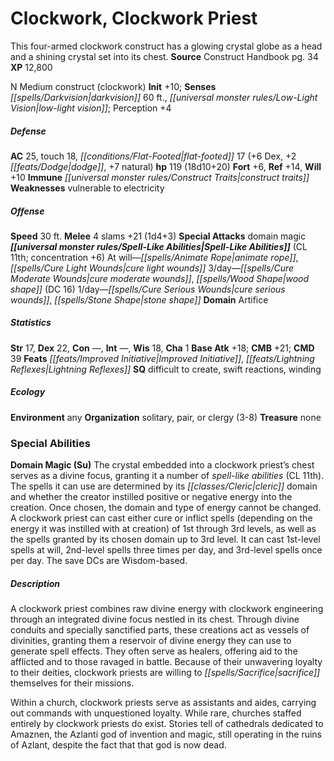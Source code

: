 ﻿---
cssclass: [monsters]
title1: Clockwork, Clockwork Priest
desc_short: This four-armed clockwork construct has a glowing crystal globe as a head
  and a shining crystal set into its chest.
title2: Clockwork Priest
CR: 11
sources:
- name: Construct Handbook
  page: 34
  link: https://paizo.com/products/btq01vam
XP: 12800
alignment: N
size: Medium
type: construct
subtypes:
- clockwork
initiative:
  bonus: 10
senses:
  darkvision: 60
  low-light vision: true
AC:
  AC: 25
  touch: 18
  flat_footed: 17
  components:
    dex: 6
    dodge: 2
    natural: 7
HP:
  HP: 119
  long: 18d10+20
saves:
  fort: 6
  ref: 14
  will: 10
immunities:
- construct traits
weaknesses:
- vulnerable to electricity
speeds:
  base: 30
attacks:
  melee:
  - - text: 4 slams +21 (1d4+3)
      entries:
      - - damage: 1d4+3
      count: 4
      attack: slams
      bonus:
      - 21
  special:
  - domain magic
spell_like_abilities:
  entries:
  - name: animate rope
    source: default
    freq: At will
  - name: cure light wounds
    source: default
    freq: At will
  - name: cure moderate wounds
    source: default
    freq: 3/day
  - name: wood shape
    source: default
    freq: 3/day
    DC: 16
  - name: cure serious wounds
    source: default
    freq: 1/day
  - name: stone shape
    source: default
    freq: 1/day
  sources:
  - name: default
    CL: 11
    concentration: 6
    domains:
    - artifice
ability_scores:
  STR: 17
  DEX: 22
  CON:
  INT:
  WIS: 18
  CHA: 1
BAB: 18
CMB: 21
CMD: 39
feats:
- is_bonus: true
  name: Improved Initiative
- is_bonus: true
  name: Lightning Reflexes
skills: {}
special_qualities:
- difficult to create
- swift reactions
- winding
ecology:
  environment: any
  organization: solitary, pair, or clergy (3-8)
  treasure_type: none
special_abilities:
  Domain Magic (Su): The crystal embedded into a clockwork priest's chest serves as
    a divine focus, granting it a number of spell-like abilities (CL 11th). The spells
    it can use are determined by its cleric domain and whether the creator instilled
    positive or negative energy into the creation. Once chosen, the domain and type
    of energy cannot be changed. A clockwork priest can cast either cure or inflict
    spells (depending on the energy it was instilled with at creation) of 1st through
    3rd levels, as well as the spells granted by its chosen domain up to 3rd level.
    It can cast 1st-level spells at will, 2nd-level spells three times per day, and
    3rd-level spells once per day. The save DCs are Wisdom-based.
desc_long: |-
  A clockwork priest combines raw divine energy with clockwork engineering through an integrated divine focus nestled in its chest. Through divine conduits and specially sanctified parts, these creations act as vessels of divinities, granting them a reservoir of divine energy they can use to generate spell effects. They often serve as healers, offering aid to the afflicted and to those ravaged in battle. Because of their unwavering loyalty to their deities, clockwork priests are willing to sacrifice themselves for their missions.

   Within a church, clockwork priests serve as assistants and aides, carrying out commands with unquestioned loyalty. While rare, churches staffed entirely by clockwork priests do exist. Stories tell of cathedrals dedicated to Amaznen, the Azlanti god of invention and magic, still operating in the ruins of Azlant, despite the fact that that god is now dead.

---

# Clockwork, Clockwork Priest
This four-armed clockwork construct has a glowing crystal globe as a head and a shining crystal set into its chest.
**Source** Construct Handbook pg. 34
**XP** 12,800

N Medium construct (clockwork)
**Init** +10; **Senses** _[[spells/Darkvision|darkvision]]_ 60 ft., _[[universal monster rules/Low-Light Vision|low-light vision]]_; Perception +4

##### Defense

**AC** 25, touch 18, _[[conditions/Flat-Footed|flat-footed]]_ 17 (+6 Dex, +2 _[[feats/Dodge|dodge]]_, +7 natural)
**hp** 119 (18d10+20)
**Fort** +6, **Ref** +14, **Will** +10
**Immune** _[[universal monster rules/Construct Traits|construct traits]]_
**Weaknesses** vulnerable to electricity

##### Offense
**Speed** 30 ft.
**Melee** 4 slams +21 (1d4+3)
**Special Attacks** domain magic
**_[[universal monster rules/Spell-Like Abilities|Spell-Like Abilities]]_** (CL 11th; concentration +6)
At will—_[[spells/Animate Rope|animate rope]]_, _[[spells/Cure Light Wounds|cure light wounds]]_ 
3/day—_[[spells/Cure Moderate Wounds|cure moderate wounds]]_, _[[spells/Wood Shape|wood shape]]_ (DC 16) 
1/day—_[[spells/Cure Serious Wounds|cure serious wounds]]_, _[[spells/Stone Shape|stone shape]]_ 
**Domain** Artifice

##### Statistics
**Str** 17, **Dex** 22, **Con** —, **Int** —, **Wis** 18, **Cha** 1
**Base Atk** +18; **CMB** +21; **CMD** 39
**Feats** _[[feats/Improved Initiative|Improved Initiative]]_, _[[feats/Lightning Reflexes|Lightning Reflexes]]_
**SQ** difficult to create, swift reactions, winding

##### Ecology

**Environment** any
**Organization** solitary, pair, or clergy (3-8)
**Treasure** none

### Special Abilities

**Domain Magic (Su)** The crystal embedded into a clockwork priest’s chest serves as a divine focus, granting it a number of _spell-like abilities_ (CL 11th). The spells it can use are determined by its _[[classes/Cleric|cleric]]_ domain and whether the creator instilled positive or negative energy into the creation. Once chosen, the domain and type of energy cannot be changed. A clockwork priest can cast either cure or inflict spells (depending on the energy it was instilled with at creation) of 1st through 3rd levels, as well as the spells granted by its chosen domain up to 3rd level. It can cast 1st-level spells at will, 2nd-level spells three times per day, and 3rd-level spells once per day. The save DCs are Wisdom-based.

##### Description

A clockwork priest combines raw divine energy with clockwork engineering through an integrated divine focus nestled in its chest. Through divine conduits and specially sanctified parts, these creations act as vessels of divinities, granting them a reservoir of divine energy they can use to generate spell effects. They often serve as healers, offering aid to the afflicted and to those ravaged in battle. Because of their unwavering loyalty to their deities, clockwork priests are willing to _[[spells/Sacrifice|sacrifice]]_ themselves for their missions.

Within a church, clockwork priests serve as assistants and aides, carrying out commands with unquestioned loyalty. While rare, churches staffed entirely by clockwork priests do exist. Stories tell of cathedrals dedicated to Amaznen, the Azlanti god of invention and magic, still operating in the ruins of Azlant, despite the fact that that god is now dead.